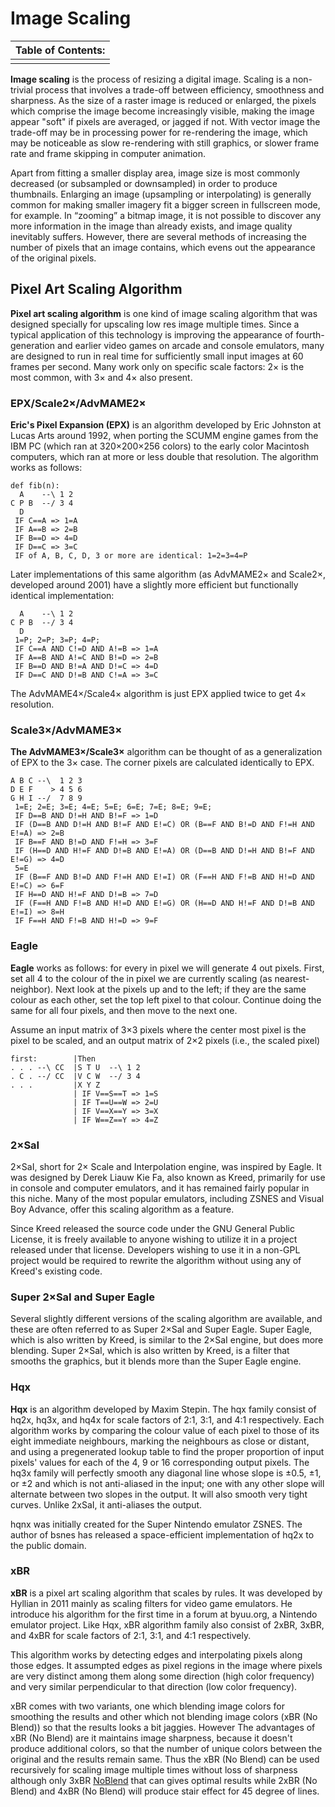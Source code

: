 # Image Scaling #

|     Table of Contents:   |
|:-------------------------|
|  |

**Image scaling** is the process of resizing a digital image. Scaling is a non-trivial process that involves a trade-off between efficiency, smoothness and sharpness. As the size of a raster image is reduced or enlarged, the pixels which comprise the image become increasingly visible, making the image appear "soft" if pixels are averaged, or jagged if not. With vector image the trade-off may be in processing power for re-rendering the image, which may be noticeable as slow re-rendering with still graphics, or slower frame rate and frame skipping in computer animation.

Apart from fitting a smaller display area, image size is most commonly decreased (or subsampled or downsampled) in order to produce thumbnails. Enlarging an image (upsampling or interpolating) is generally common for making smaller imagery fit a bigger screen in fullscreen mode, for example. In “zooming” a bitmap image, it is not possible to discover any more information in the image than already exists, and image quality inevitably suffers. However, there are several methods of increasing the number of pixels that an image contains, which evens out the appearance of the original pixels.

## Pixel Art Scaling Algorithm ##

**Pixel art scaling algorithm** is one kind of image scaling algorithm that was designed specially for upscaling low res image multiple times. Since a typical application of this technology is improving the appearance of fourth-generation and earlier video games on arcade and console emulators, many are designed to run in real time for sufficiently small input images at 60 frames per second. Many work only on specific scale factors: 2× is the most common, with 3× and 4× also present.

### EPX/Scale2×/AdvMAME2× ###

**Eric's Pixel Expansion (EPX)** is an algorithm developed by Eric Johnston at Lucas Arts around 1992, when porting the SCUMM engine games from the IBM PC (which ran at 320×200×256 colors) to the early color Macintosh computers, which ran at more or less double that resolution. The algorithm works as follows:

```
def fib(n):
  A    --\ 1 2
C P B  --/ 3 4
  D 
 IF C==A => 1=A
 IF A==B => 2=B
 IF B==D => 4=D
 IF D==C => 3=C
 IF of A, B, C, D, 3 or more are identical: 1=2=3=4=P
```

Later implementations of this same algorithm (as AdvMAME2× and Scale2×, developed around 2001) have a slightly more efficient but functionally identical implementation:

```
  A    --\ 1 2
C P B  --/ 3 4
  D 
 1=P; 2=P; 3=P; 4=P;
 IF C==A AND C!=D AND A!=B => 1=A
 IF A==B AND A!=C AND B!=D => 2=B
 IF B==D AND B!=A AND D!=C => 4=D
 IF D==C AND D!=B AND C!=A => 3=C
```

The AdvMAME4×/Scale4× algorithm is just EPX applied twice to get 4× resolution.

### Scale3×/AdvMAME3× ###

**The AdvMAME3×/Scale3×** algorithm can be thought of as a generalization of EPX to the 3× case. The corner pixels are calculated identically to EPX.

```
A B C --\  1 2 3
D E F    > 4 5 6
G H I --/  7 8 9
 1=E; 2=E; 3=E; 4=E; 5=E; 6=E; 7=E; 8=E; 9=E;
 IF D==B AND D!=H AND B!=F => 1=D
 IF (D==B AND D!=H AND B!=F AND E!=C) OR (B==F AND B!=D AND F!=H AND E!=A) => 2=B
 IF B==F AND B!=D AND F!=H => 3=F
 IF (H==D AND H!=F AND D!=B AND E!=A) OR (D==B AND D!=H AND B!=F AND E!=G) => 4=D
 5=E
 IF (B==F AND B!=D AND F!=H AND E!=I) OR (F==H AND F!=B AND H!=D AND E!=C) => 6=F
 IF H==D AND H!=F AND D!=B => 7=D
 IF (F==H AND F!=B AND H!=D AND E!=G) OR (H==D AND H!=F AND D!=B AND E!=I) => 8=H
 IF F==H AND F!=B AND H!=D => 9=F
```

### Eagle ###

**Eagle** works as follows: for every in pixel we will generate 4 out pixels. First, set all 4 to the colour of the in pixel we are currently scaling (as nearest-neighbor). Next look at the pixels up and to the left; if they are the same colour as each other, set the top left pixel to that colour. Continue doing the same for all four pixels, and then move to the next one.

Assume an input matrix of 3×3 pixels where the center most pixel is the pixel to be scaled, and an output matrix of 2×2 pixels (i.e., the scaled pixel)

```
first:        |Then 
. . . --\ CC  |S T U  --\ 1 2
. C . --/ CC  |V C W  --/ 3 4
. . .         |X Y Z
              | IF V==S==T => 1=S
              | IF T==U==W => 2=U
              | IF V==X==Y => 3=X
              | IF W==Z==Y => 4=Z
```

### 2×SaI ###

2×SaI, short for 2× Scale and Interpolation engine, was inspired by Eagle. It was designed by Derek Liauw Kie Fa, also known as Kreed, primarily for use in console and computer emulators, and it has remained fairly popular in this niche. Many of the most popular emulators, including ZSNES and Visual Boy Advance, offer this scaling algorithm as a feature.

Since Kreed released the source code under the GNU General Public License, it is freely available to anyone wishing to utilize it in a project released under that license. Developers wishing to use it in a non-GPL project would be required to rewrite the algorithm without using any of Kreed's existing code.

### Super 2×SaI and Super Eagle ###

Several slightly different versions of the scaling algorithm are available, and these are often referred to as Super 2×SaI and Super Eagle. Super Eagle, which is also written by Kreed, is similar to the 2×SaI engine, but does more blending. Super 2×SaI, which is also written by Kreed, is a filter that smooths the graphics, but it blends more than the Super Eagle engine.

### Hqx ###

**Hqx** is an algorithm developed by Maxim Stepin. The hqx family consist of hq2x, hq3x, and hq4x for scale factors of 2:1, 3:1, and 4:1 respectively. Each algorithm works by comparing the colour value of each pixel to those of its eight immediate neighbours, marking the neighbours as close or distant, and using a pregenerated lookup table to find the proper proportion of input pixels' values for each of the 4, 9 or 16 corresponding output pixels. The hq3x family will perfectly smooth any diagonal line whose slope is ±0.5, ±1, or ±2 and which is not anti-aliased in the input; one with any other slope will alternate between two slopes in the output. It will also smooth very tight curves. Unlike 2xSaI, it anti-aliases the output.

hqnx was initially created for the Super Nintendo emulator ZSNES. The author of bsnes has released a space-efficient implementation of hq2x to the public domain.

### xBR ###

**xBR** is a pixel art scaling algorithm that scales by rules. It was developed by Hyllian in 2011 mainly as scaling filters for video game emulators. He introduce his algorithm for the first time in a forum at byuu.org, a Nintendo emulator project. Like Hqx, xBR algorithm family also consist of 2xBR, 3xBR, and 4xBR for scale factors of 2:1, 3:1, and 4:1 respectively.

This algorithm works by detecting edges and interpolating pixels along those edges. It assumpted edges as pixel regions in the image where pixels are very distinct among them along some direction (high color frequency) and very similar perpendicular to that direction (low color frequency).

xBR comes with two variants, one which blending image colors for smoothing the results and other which not blending image colors (xBR (No Blend)) so that the results looks a bit jaggies. However The advantages of xBR (No Blend) are it maintains image sharpness, because it doesn't produce additional colors, so that the number of unique colors between the original and the results remain same. Thus the xBR (No Blend) can be used recursively for scaling image multiple times without loss of sharpness although only 3xBR [NoBlend](NoBlend.md) that can gives optimal results while 2xBR (No Blend) and 4xBR (No Blend) will produce stair effect for 45 degree of lines.